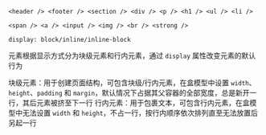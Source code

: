 ```
<header /> <footer /> <section /> <div /> <p /> <h1 /> <ul /> <li />

<span /> <a /> <input /> <img /> <br /> <strong />

display: block/inline/inline-block
```

元素根据显示方式分为块级元素和行内元素，通过 `display` 属性改变元素的默认行为

块级元素：用于创建页面结构，可包含块级/行内元素，在盒模型中设置  `width`、`height`、`padding` 和 `margin`，默认情况下占据其父容器的全部宽度，总是新开一行，其后元素被挤至下一行
行内元素：用于包裹文本，可包含行内元素，在盒模型中无法设置 `width` 和 `height`，不占一行，按行内顺序依次排列直至无法放置后另起一行
